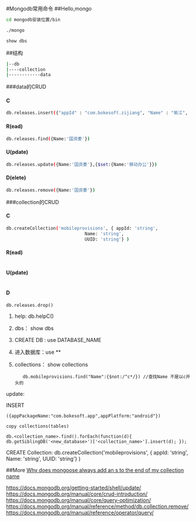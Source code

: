 #Mongodb常用命令
##Hello,mongo
```bash
cd mongodb安装位置/bin
```
```bash
./mongo
```
```bash
show dbs
```

##结构
````bash
|--db
|----collection
|------------data
````
###data的CRUD
#### C
```bash
db.releases.insert({"appId" : "com.bokesoft.zijiang", "Name" : "紫江", "UUID" : "7921b97f-c7c2-461b-8cc6-bab66f514324"})
```
#### R(ead)
```bash
db.releases.find({Name:'国资委'})

```
#### U(pdate)
```bash
db.releases.update({Name:'国资委'},{$set:{Name:'移动办公'}})
```
#### D(elete)
```bash
db.releases.remove({Name:'国资委'})
```



###collection的CRUD
#### C
```bash
db.createCollection('mobileprovisions', { appId: 'string',
                              Name: 'string',
                              UUID: 'string'} )
```
#### R(ead)
```bash

```
#### U(pdate)
```bash
```
#### D
```
db.releases.drop()
```


1. help: db.helpC()
1. dbs： show dbs
1. CREATE DB : use DATABASE_NAME
1. 进入数据库：use **
1. collections： show collections

          db.mobileprovisions.find("Name":{$not:/^c*/}) //查找Name 不是以c开头的

update:  

INSERT
```mongodb
({appPackageName:"com.bokesoft.app",appPlatform:"android"})

copy collections(tables)

db.<collection_name>.find().forEach(function(d){ db.getSiblingDB('<new_database>')['<collection_name>'].insert(d); });
```

CREATE Collection:
db.createCollection('mobileprovisions', { appId: 'string',
                              Name: 'string',
                              UUID: 'string'} )
                              
##More
[Why does mongoose always add an s to the end of my collection name](http://stackoverflow.com/questions/10547118/why-does-mongoose-always-add-an-s-to-the-end-of-my-collection-name)

https://docs.mongodb.org/getting-started/shell/update/
https://docs.mongodb.org/manual/core/crud-introduction/
https://docs.mongodb.org/manual/core/query-optimization/
https://docs.mongodb.org/manual/reference/method/db.collection.remove/
https://docs.mongodb.org/manual/reference/operator/query/